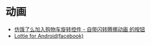 # 动画

+ [仿饿了么加入购物车旋转控件 - 自带闪转腾挪动画 的按钮](https://gold.xitu.io/post/587220b9a22b9d005892422a)
+ [Lottie for Android(facebook)](https://github.com/airbnb/lottie-android)

